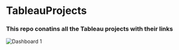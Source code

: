 # TableauProjects
### This repo conatins all the Tableau projects with their links

![Dashboard 1](https://github.com/user-attachments/assets/5830779b-9c59-4cdb-80f9-b2698c3e18a7)
